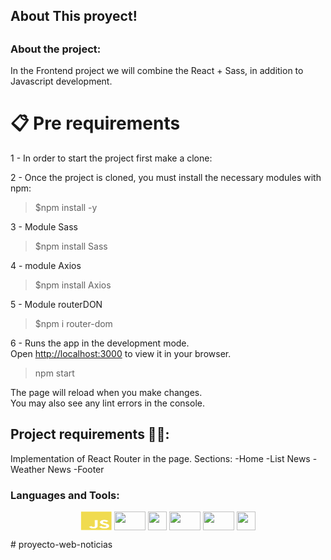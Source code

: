 ## About This proyect!

##

### About the project:

In the Frontend project we will combine the React + Sass, in addition to Javascript development.

# 📋 Pre requirements

1 - In order to start the project first make a clone:

2 - Once the project is cloned, you must install the necessary modules with npm:

> $npm install -y

3 - Module Sass

> $npm install Sass

4 - module Axios

> $npm install Axios

5 - Module routerDON

> $npm i router-dom

6 - Runs the app in the development mode.\
Open [http://localhost:3000](http://localhost:3000) to view it in your browser.

> npm start

The page will reload when you make changes.\
You may also see any lint errors in the console.

## Project requirements 👩‍🏫:

Implementation of React Router in the page.
Sections:
-Home
-List News
-Weather News
-Footer

### Languages and Tools:

<p align="center">
  <img align="center" height="30" width="50" src="https://raw.githubusercontent.com/devicons/devicon/master/icons/javascript/javascript-plain.svg">
  <img align="center"  height="30" width="50" src="https://cdn.jsdelivr.net/gh/devicons/devicon/icons/git/git-original.svg">
  <img align="center" height="30" width="30" src="https://cdn.svgporn.com/logos/visual-studio-code.svg">
  <img align="center"  height="30" width="50" src="https://cdn.jsdelivr.net/gh/devicons/devicon/icons/github/github-original.svg">
  <img align="center" height="30" width="50" src="https://cdn.jsdelivr.net/gh/devicons/devicon/icons/npm/npm-original-wordmark.svg">
  <img align="center"  height="30" width="30" src="https://upload.wikimedia.org/wikipedia/commons/thumb/a/a7/React-icon.svg/2300px-React-icon.svg.png">
</p># proyecto-web-noticias
